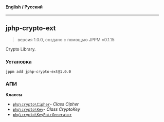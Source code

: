 #### [English](README.md) / **Русский**

---

## jphp-crypto-ext
> версия 1.0.0, создано с помощью JPPM v0.1.15

Crypto Library.

### Установка
```
jppm add jphp-crypto-ext@1.0.0
```

### АПИ
**Классы**
- [`php\crypto\Cipher`](api-docs/classes/php/crypto/Cipher.ru.md)- _Class Cipher_
- [`php\crypto\Key`](api-docs/classes/php/crypto/Key.ru.md)- _Class CryptoKey_
- [`php\crypto\KeyPairGenerator`](api-docs/classes/php/crypto/KeyPairGenerator.ru.md)
